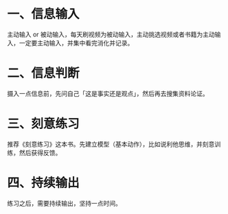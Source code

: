 # 一、信息输入

主动输入 or 被动输入，每天刷视频为被动输入，主动挑选视频或者书籍为主动输入，一定要主动输入，并集中看完消化并记录。

# 二、信息判断

摄入一点信息前，先问自己「这是事实还是观点」，然后再去搜集资料论证。

# 三、刻意练习

推荐《刻意练习》这本书。先建立模型（基本动作），比如说利他思维，并刻意训练，然后获得反馈。

# 四、持续输出

练习之后，需要持续输出，坚持一点时间。